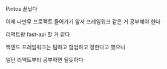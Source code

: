 Pintos 끝났다

이제 나만무 프로젝트 들어가기 앞서 프레임워크 같은 거 공부해야 한다

리액트랑 fast-api 할 거 같다

백엔드 프레임워크는 팀하고 협업하고 정한다고 했으니

일단 리액트부터 공부하면 될듯하다
